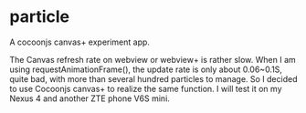 # particle
A cocoonjs canvas+ experiment app.

The Canvas refresh rate on webview or webview+ is rather slow. When I am using requestAnimationFrame(), the update
rate is only about 0.06~0.1S, quite bad, with more than several hundred particles to manage. So I decided to use
Cocoonjs canvas+ to realize the same function. I will test it on my Nexus 4 and another ZTE phone V6S mini.

